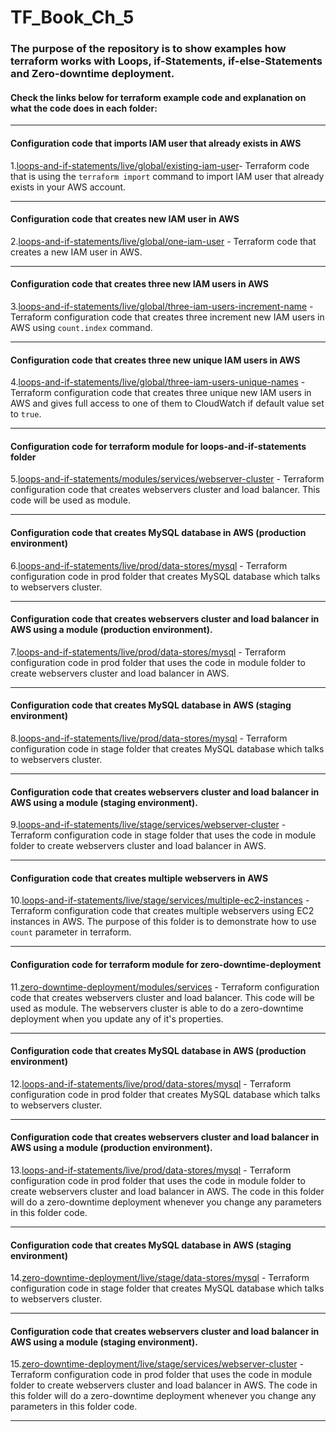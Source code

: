 # TF_Book_Ch_5

### The purpose of the repository is to show examples how terraform works with Loops, if-Statements, if-else-Statements and Zero-downtime deployment.

#### Check the links below for terraform example code and explanation on what the code does in each folder:
-----------------------------------------------------------------------------------------------------------

#### Configuration code that imports IAM user that already exists in AWS 
                        
1.[loops-and-if-statements/live/global/existing-iam-user](https://github.com/nikcbg/TF_Book_Ch_5/tree/master/loops-and-if-statements/live/global/existing-iam-user)- Terraform code that is using the `terraform import` command to import IAM user that already exists in your AWS account.

--------------------------------------------------------------------------------------------------------

#### Configuration code that creates new IAM user in AWS 

2.[loops-and-if-statements/live/global/one-iam-user](https://github.com/nikcbg/TF_Book_Ch_5/tree/master/loops-and-if-statements/live/global/one-iam-user) - Terraform code that creates a new IAM user in AWS.

------------------------------------------------------------------------------------------------------------------

#### Configuration code that creates three new IAM users in AWS 
                    
3.[loops-and-if-statements/live/global/three-iam-users-increment-name](https://github.com/nikcbg/TF_Book_Ch_5/tree/master/loops-and-if-statements/live/global/three-iam-users-increment-name) - Terraform configuration code that creates three increment new IAM users in AWS using `count.index` command. 

------------------------------------------------------------------------------------------------------------------

#### Configuration code that creates three new unique IAM users in AWS 
                    
4.[loops-and-if-statements/live/global/three-iam-users-unique-names](https://github.com/nikcbg/TF_Book_Ch_5/tree/master/loops-and-if-statements/live/global/three-iam-users-unique-names) - Terraform configuration code that creates three unique new IAM users in AWS and gives full access to one of them to CloudWatch if default value set to `true`. 

------------------------------------------------------------------------------------------------------------------

#### Configuration code for terraform module for loops-and-if-statements folder

5.[loops-and-if-statements/modules/services/webserver-cluster](https://github.com/nikcbg/TF_Book_Ch_5/tree/master/loops-and-if-statements/modules/services/webserver-cluster) - Terraform configuration code that creates webservers cluster and load balancer. This code will be used as module.

----------------------------------------------------------------------------------------------------------------------

#### Configuration code that creates MySQL database in AWS (production environment)
                    
6.[loops-and-if-statements/live/prod/data-stores/mysql](https://github.com/nikcbg/TF_Book_Ch_5/tree/master/loops-and-if-statements/live/prod/data-stores/mysql) - Terraform configuration code in prod folder that creates MySQL database which talks to webservers cluster.

------------------------------------------------------------------------------------------------------------------

#### Configuration code that creates webservers cluster and load balancer in AWS using a module (production environment).
                    
7.[loops-and-if-statements/live/prod/data-stores/mysql](https://github.com/nikcbg/TF_Book_Ch_5/tree/master/loops-and-if-statements/live/prod/data-stores/mysql) - Terraform configuration code in prod folder that uses the code in module folder to create webservers cluster and load balancer in AWS.

------------------------------------------------------------------------------------------------------------------

#### Configuration code that creates MySQL database in AWS (staging environment)
                    
8.[loops-and-if-statements/live/prod/data-stores/mysql](https://github.com/nikcbg/TF_Book_Ch_5/tree/master/loops-and-if-statements/live/prod/data-stores/mysql) - Terraform configuration code in stage folder that creates MySQL database which talks to webservers cluster.

------------------------------------------------------------------------------------------------------------------

#### Configuration code that creates webservers cluster and load balancer in AWS using a module (staging environment).
                    
9.[loops-and-if-statements/live/stage/services/webserver-cluster](https://github.com/nikcbg/TF_Book_Ch_5/tree/master/loops-and-if-statements/live/stage/services/webserver-cluster) - Terraform configuration code in stage folder that uses the code in module folder to create webservers cluster and load balancer in AWS.

------------------------------------------------------------------------------------------------------------------

#### Configuration code that creates multiple webservers in AWS
                    
10.[loops-and-if-statements/live/stage/services/multiple-ec2-instances](https://github.com/nikcbg/TF_Book_Ch_5/tree/master/loops-and-if-statements/live/stage/services/multiple-ec2-instances) - Terraform configuration code that creates multiple webservers using EC2 instances in AWS. The purpose of this folder is to demonstrate how to use `count` parameter in terraform.

------------------------------------------------------------------------------------------------------------------

#### Configuration code for terraform module for zero-downtime-deployment

11.[zero-downtime-deployment/modules/services](https://github.com/nikcbg/TF_Book_Ch_5/tree/master/zero-downtime-deployment/modules/services/webserver-cluster) - Terraform configuration code that creates webservers cluster and load balancer. This code will be used as module. The webservers cluster is able to do a zero-downtime deployment when you update any of it's properties.

----------------------------------------------------------------------------------------------------------------------

#### Configuration code that creates MySQL database in AWS (production environment)
                    
12.[loops-and-if-statements/live/prod/data-stores/mysql](https://github.com/nikcbg/TF_Book_Ch_5/tree/master/loops-and-if-statements/live/prod/data-stores/mysql) - Terraform configuration code in prod folder that creates MySQL database which talks to webservers cluster.

------------------------------------------------------------------------------------------------------------------

#### Configuration code that creates webservers cluster and load balancer in AWS using a module (production environment).
                    
13.[loops-and-if-statements/live/prod/data-stores/mysql](https://github.com/nikcbg/TF_Book_Ch_5/tree/master/loops-and-if-statements/live/prod/data-stores/mysql) - Terraform configuration code in prod folder that uses the code in module folder to create webservers cluster and load balancer in AWS. The code in this folder will do a zero-downtime deployment whenever you change any parameters in this folder code.

------------------------------------------------------------------------------------------------------------------

#### Configuration code that creates MySQL database in AWS (staging environment)
                    
14.[zero-downtime-deployment/live/stage/data-stores/mysql](https://github.com/nikcbg/TF_Book_Ch_5/tree/master/zero-downtime-deployment/live/stage/data-stores/mysql) - Terraform configuration code in stage folder that creates MySQL database which talks to webservers cluster.

------------------------------------------------------------------------------------------------------------------

#### Configuration code that creates webservers cluster and load balancer in AWS using a module (staging environment).
                    
15.[zero-downtime-deployment/live/stage/services/webserver-cluster](https://github.com/nikcbg/TF_Book_Ch_5/tree/master/zero-downtime-deployment/live/stage/services/webserver-cluster) - Terraform configuration code in prod folder that uses the code in module folder to create webservers cluster and load balancer in AWS. The code in this folder will do a zero-downtime deployment whenever you change any parameters in this folder code.

------------------------------------------------------------------------------------------------------------------
